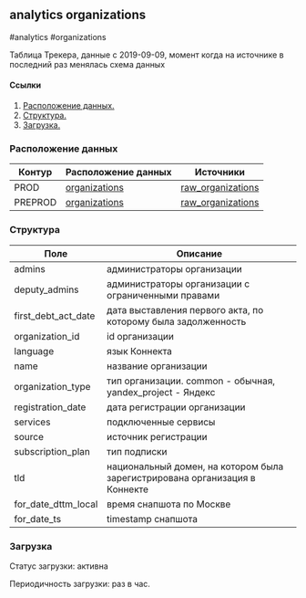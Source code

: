## analytics organizations
#analytics #organizations

Таблица Трекера, данные с 2019-09-09, момент когда на источнике в последний раз менялась схема данных

#### Ссылки
1. [Расположение данных.](#расположение-данных)
2. [Структура.](#структура)
3. [Загрузка.](#загрузка)


### Расположение данных
| Контур  | Расположение данных                                                                                              | Источники                                                                                                                     |
|---------|------------------------------------------------------------------------------------------------------------------|-------------------------------------------------------------------------------------------------------------------------------|
| PROD    | [organizations](https://yt.yandex-team.ru/hahn/navigation?path=//home/cloud-dwh/data/prod/ods/analytics/organizations)               | [raw_organizations](https://yt.yandex-team.ru/hahn/navigation?path=//home/cloud-dwh/data/prod/raw/analytics/organizations)    |
| PREPROD | [organizations](https://yt.yandex-team.ru/hahn/navigation?path=//home/cloud-dwh/data/preprod/ods/analytics/organizations) | [raw_organizations](https://yt.yandex-team.ru/hahn/navigation?path=//home/cloud-dwh/data/preprod/raw/analytics/organizations) |


### Структура
| Поле                | Описание                                                                    |
|---------------------|-----------------------------------------------------------------------------|
| admins              | администраторы организации                                                  |
| deputy_admins       | администраторы организации с ограниченными правами                          |
| first_debt_act_date | дата выставления первого акта, по которому была задолженность               |
| organization_id                  | id организации                                                              |
| language            | язык Коннекта                                                               |
| name                | название организации                                                        |
| organization_type   | тип организации. common - обычная, yandex_project - Яндекс                  |
| registration_date   | дата регистрации организации                                                |
| services            | подключенные сервисы                                                        |
| source              | источник регистрации                                                        |
| subscription_plan   | тип подписки                                                                |
| tld                 | национальный домен, на котором была зарегистрирована организация в Коннекте |
| for_date_dttm_local | время снапшота по Москве                                                    |
| for_date_ts         | timestamp снапшота                                                          |


### Загрузка

Статус загрузки: активна

Периодичность загрузки: раз в час.
